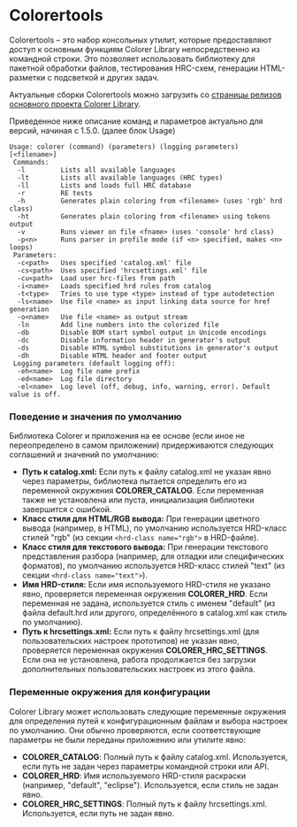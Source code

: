 # Colorertools

Colorertools – это набор консольных утилит, которые предоставляют доступ к основным функциям Colorer Library непосредственно из командной строки. Это позволяет использовать библиотеку для пакетной обработки файлов, тестирования HRC-схем, генерации HTML-разметки с подсветкой и других задач.

Актуальные сборки Colorertools можно загрузить со [страницы релизов основного проекта Colorer Library](https://github.com/colorer/Colorer-library/releases).

Приведенное ниже описание команд и параметров актуально для версий, начиная с 1.5.0.
(далее блок Usage)

```
Usage: colorer (command) (parameters) (logging parameters) [<filename>]
 Commands:
  -l         Lists all available languages
  -lt        Lists all available languages (HRC types)
  -ll        Lists and loads full HRC database
  -r         RE tests
  -h         Generates plain coloring from <filename> (uses 'rgb' hrd class)
  -ht        Generates plain coloring from <filename> using tokens output
  -v         Runs viewer on file <fname> (uses 'console' hrd class)
  -p<n>      Runs parser in profile mode (if <n> specified, makes <n> loops)
 Parameters:
  -c<path>   Uses specified 'catalog.xml' file
  -cs<path>  Uses specified 'hrcsettings.xml' file
  -cu<path>  Load user hrc-files from path
  -i<name>   Loads specified hrd rules from catalog
  -t<type>   Tries to use type <type> instead of type autodetection
  -ls<name>  Use file <name> as input linking data source for href generation
  -o<name>   Use file <name> as output stream
  -ln        Add line numbers into the colorized file
  -db        Disable BOM start symbol output in Unicode encodings
  -dc        Disable information header in generator's output
  -ds        Disable HTML symbol substitutions in generator's output
  -dh        Disable HTML header and footer output
 Logging parameters (default logging off):
  -eh<name>  Log file name prefix
  -ed<name>  Log file directory
  -el<name>  Log level (off, debug, info, warning, error). Default value is off.
```

### Поведение и значения по умолчанию

Библиотека Colorer и приложения на ее основе (если иное не переопределено в самом приложении) придерживаются следующих соглашений и значений по умолчанию:

* **Путь к catalog.xml:** Если путь к файлу catalog.xml не указан явно через параметры, библиотека пытается определить его из переменной окружения **COLORER_CATALOG**. Если переменная также не установлена или пуста, инициализация библиотеки завершится с ошибкой.
* **Класс стиля для HTML/RGB вывода:** При генерации цветного вывода (например, в HTML), по умолчанию используется HRD-класс стилей "rgb" (из секции `<hrd-class name="rgb">` в HRD-файле).
* **Класс стиля для текстового вывода:** При генерации текстового представления разбора (например, для отладки или специфических форматов), по умолчанию используется HRD-класс стилей "text" (из секции `<hrd-class name="text">`).
* **Имя HRD-стиля:** Если имя используемого HRD-стиля не указано явно, проверяется переменная окружения **COLORER_HRD**. Если переменная не задана, используется стиль с именем "default" (из файла default.hrd или другого, определённого в catalog.xml как стиль по умолчанию).
* **Путь к hrcsettings.xml:** Если путь к файлу hrcsettings.xml (для пользовательских настроек прототипов) не указан явно, проверяется переменная окружения **COLORER_HRC_SETTINGS**. Если она не установлена, работа продолжается без загрузки дополнительных пользовательских настроек из этого файла.
  
### Переменные окружения для конфигурации

Colorer Library может использовать следующие переменные окружения для определения путей к конфигурационным файлам и выбора настроек по умолчанию. Они обычно проверяются, если соответствующие параметры не были переданы приложению или утилите явно:

* **COLORER_CATALOG**: Полный путь к файлу catalog.xml. Используется, если путь не задан через параметры командной строки или API.
* **COLORER_HRD**: Имя используемого HRD-стиля раскраски (например, "default", "eclipse"). Используется, если стиль не задан явно.
* **COLORER_HRC_SETTINGS**: Полный путь к файлу hrcsettings.xml. Используется, если путь не задан явно.
